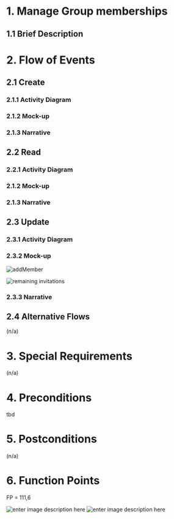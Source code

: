 ﻿# 1. Manage Group memberships

## 1.1 Brief Description

# 2. Flow of Events

## 2.1 Create

### 2.1.1 Activity Diagram

### 2.1.2 Mock-up

### 2.1.3 Narrative

## 2.2 Read

### 2.2.1 Activity Diagram

### 2.1.2 Mock-up

### 2.1.3 Narrative

## 2.3 Update

### 2.3.1 Activity Diagram

### 2.3.2 Mock-up
![addMember](https://raw.githubusercontent.com/placetobeer/ptb-documentation/master/use_cases/ui-mockups/addMember.png)


![remaining invitations](https://raw.githubusercontent.com/placetobeer/ptb-documentation/master/use_cases/ui-mockups/remainingInvitations.png)
### 2.3.3 Narrative

## 2.4 Alternative Flows
(n/a)

# 3. Special Requirements
(n/a)

# 4. Preconditions
tbd

# 5. Postconditions
(n/a)
 
# 6. Function Points
FP = 111,6

![enter image description here](https://raw.githubusercontent.com/placetobeer/ptb-documentation/master/function-points/manage-group-memberships-fp.png)
![enter image description here](https://raw.githubusercontent.com/placetobeer/ptb-documentation/master/function-points/fp-table2.png)




